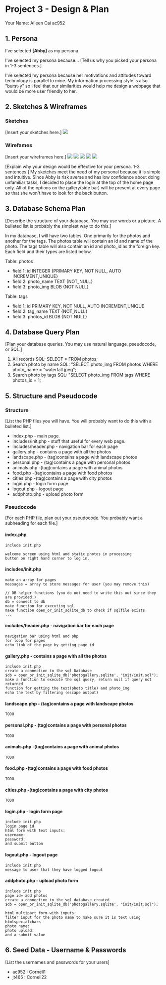 # Project 3 - Design & Plan

Your Name: Aileen Cai ac952

## 1. Persona

I've selected **[Abby]** as my persona.

I've selected my persona because... [Tell us why you picked your persona in 1-3 sentences.]

I've selected my persona because her motivations and attitudes toward technology is parallel to mine. My information processing style is also "burst-y" so I feel that our similarities would help me design a webpage that would be more user friendly to her.

## 2. Sketches & Wireframes

### Sketches

[Insert your sketches here.]
![](Scan.jpeg)

### Wirefames

[Insert your wireframes here.]
![](home.jpg)
![](gallery.jpg)
![](upload.jpg)
![](delete.jpg)
![](login.jpg)

[Explain why your design would be effective for your persona. 1-3 sentences.]
My sketches meet the need of my personal because it is simple and intuitive.
Since Abby is risk averse and has low confidence about doing unfamiliar tasks,
I decided to place the login at the top of the home page only. All of the
 options on the gallery(side bar) will be present at every
page so that she won't have to look for the back button.

## 3. Database Schema Plan

[Describe the structure of your database. You may use words or a picture.
A bulleted list is probably the simplest way to do this.]

In my database, I will have two tables. One primarily for the photos and
another for the tags. The photos table will contain an id and name of the photo.
 The tags table will also contain an id and photo_id as the foreign key. Each
 field and their types are listed below.

Table: photos
* field 1: id INTEGER {PRIMARY KEY, NOT NULL, AUTO INCREMENT,UNIQUE}
* field 2: photo_name TEXT {NOT_NULL}
* field 3: photo_img BLOB {NOT NULL}

Table: tags
* field 1: id PRIMARY KEY, NOT NULL, AUTO INCREMENT,UNIQUE
* field 2: tag_name TEXT {NOT_NULL}
* field 3: photos_id BLOB {NOT NULL}

## 4. Database Query Plan

[Plan your database queries. You may use natural language, pseudocode, or SQL.]
1. All records
SQL: SELECT * FROM photos;
2. Search photo by name
SQL: "SELECT photo_img FROM photos WHERE photo_name = "waterfall.jpeg";
3. Search photo by tags
SQL: "SELECT photo_img FROM tags WHERE photos_id = 1;


## 5. Structure and Pseudocode

### Structure

[List the PHP files you will have. You will probably want to do this with a bulleted list.]

* index.php - main page.
* includes/init.php - stuff that useful for every web page.
* includes/header.php - navigation bar for each page
* gallery.php - contains a page with all the photos
* landscape.php - (tag)contains a page with landscape photos
* personal.php - (tag)contains a page with personal photos
* animals.php -(tag)contains a page with animal photos
* food.php -(tag)contains a page with food photos
* cities.php -(tag)contains a page with city photos
* login.php - login form page
* logout.php - logout page
* addphoto.php - upload photo form


### Pseudocode

[For each PHP file, plan out your pseudocode. You probably want a subheading for each file.]

#### index.php

```
include init.php

welcome screen using html and static photos in processing
button on right hand corner to log in.
```

#### includes/init.php

```
make an array for pages
messages = array to store messages for user (you may remove this)

// DB helper functions (you do not need to write this out since they are provided.)
db = connect to db
make function for executing sql
make function open_or_init_sqlite_db to check if sqlfile exists
...

```

#### includes/header.php - navigation bar for each page
```
navigation bar using html and php
for loop for pages
echo link of the page by getting page_id
```

#### gallery.php - contains a page with all the photos
```
include init.php
create a connection to the sql Database
$db = open_or_init_sqlite_db('photogallery.sqlite', "init/init.sql");
make a function to execute the sql query, return null if query not returned
function for getting the text(photo title) and photo_img
echo the text by filtering (escape output)

```

#### landscape.php - (tag)contains a page with landscape photos
```
TODO
```

#### personal.php - (tag)contains a page with personal photos
```
TODO
```

#### animals.php -(tag)contains a page with animal photos
```
TODO
```

#### food.php -(tag)contains a page with food photos
```
TODO
```

#### cities.php -(tag)contains a page with city photos
```
TODO
```

#### login.php - login form page
```
include init.php
login page id
html form with text inputs:
username:
password:
and submit button
```

#### logout.php - logout page
```
include init.php
message to user that they have logged logout
```

#### addphoto.php - upload photo form
```
include init.php
page id= add photos
create a connection to the sql database created
$db = open_or_init_sqlite_db('photogallery.sqlite', "init/init.sql");

html multipart form with inputs:
filter input for the photo name to make sure it is text using
htmlspecialchars
photo name:
photo upload:
and a submit value
```

## 6. Seed Data - Username & Passwords

[List the usernames and passwords for your users]

* ac952 : Cornell1
* jt465 : Cornell22
